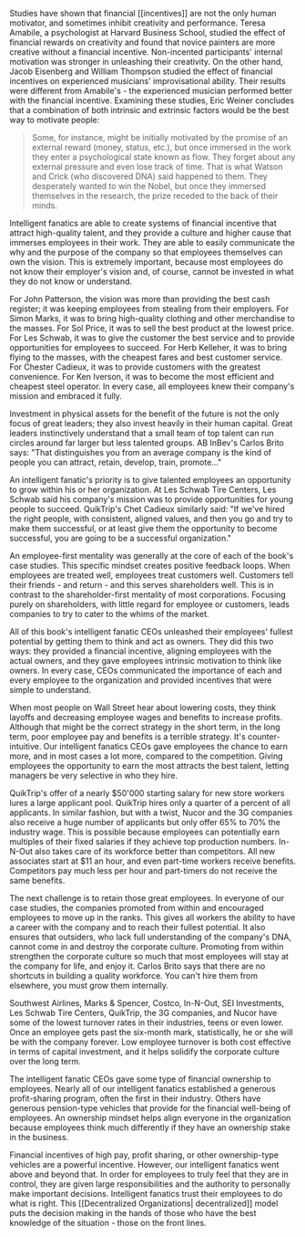 
Studies have shown that financial [[incentives]] are not the only human motivator, and sometimes inhibit creativity and performance. Teresa Amabile, a psychologist at Harvard Business School, studied the effect of financial rewards on creativity and found that novice painters are more creative without a financial incentive. Non-incented participants' internal motivation was stronger in unleashing their creativity. On the other hand, Jacob Eisenberg and William Thompson studied the effect of financial incentives on experienced musicians' improvisational ability. Their results were different from Amabile's - the experienced musician performed better with the financial incentive. Examining these studies, Eric Weiner concludes that a combination of both intrinsic and extrinsic factors would be the best way to motivate people: 

> Some, for instance, might be initially motivated by the promise of an external reward (money, status, etc.), but once immersed in the work they enter a psychological state known as flow. They forget about any external pressure and even lose track of time. That is what Watson and Crick (who discovered DNA) said happened to them. They desperately wanted to win the Nobel, but once they immersed themselves in the research, the prize receded to the back of their minds. 

Intelligent fanatics are able to create systems of financial incentive that attract high-quality talent, and they provide a culture and higher cause that immerses employees in their work. They are able to easily communicate the why and the purpose of the company so that employees themselves can own the vision. This is extremely important, because most employees do not know their employer's vision and, of course, cannot be invested in what they do not know or understand.

For John Patterson, the vision was more than providing the best cash register; it was keeping employees from stealing from their employers. For Simon Marks, it was to bring high-quality clothing and other merchandise to the masses. For Sol Price, it was to sell the best product at the lowest price. For Les Schwab, it was to give the customer the best service and to provide opportunities for employees to succeed. For Herb Kelleher, it was to bring flying to the masses, with the cheapest fares and best customer service. For Chester Cadieux, it was to provide customers with the greatest convenience. For Ken Iverson, it was to become the most efficient and cheapest steel operator. In every case, all employees knew their company's mission and embraced it fully.

Investment in physical assets for the benefit of the future is not the only focus of great leaders; they also invest heavily in their human capital. Great leaders instinctively understand that a small team of top talent can run circles around far larger but less talented groups. AB InBev's Carlos Brito says: "That distinguishes you from an average company is the kind of people you can attract, retain, develop, train, promote..."

An intelligent fanatic's priority is to give talented employees an opportunity to grow within his or her organization. At Les Schwab Tire Centers, Les Schwab said his company's mission was to provide opportunities for young people to succeed. QuikTrip's Chet Cadieux similarly said: "If we've hired the right people, with consistent, aligned values, and then you go and try to make them successful, or at least give them the opportunity to become successful, you are going to be a successful organization."

An employee-first mentality was generally at the core of each of the book's case studies. This specific mindset creates positive feedback loops. When employees are treated well, employees treat customers well. Customers tell their friends - and return - and this serves shareholders well. This is in contrast to the shareholder-first mentality of most corporations. Focusing purely on shareholders, with little regard for employee or customers, leads companies to try to cater to the whims of the market.

All of this book's intelligent fanatic CEOs unleashed their employees' fullest potential by getting them to think and act as owners.  They did this two ways: they provided a financial incentive, aligning employees with the actual owners, and they gave employees intrinsic motivation to think like owners. In every case, CEOs communicated the importance of each and every employee to the organization and provided incentives that were simple to understand. 

When most people on Wall Street hear about lowering costs, they think layoffs and decreasing employee wages and benefits to increase profits. Although that might be the correct strategy in the short term, in the long term, poor employee pay and benefits is a terrible strategy. It's counter-intuitive. Our intelligent fanatics CEOs gave employees the chance to earn more, and in most cases a lot more, compared to the competition. Giving employees the opportunity to earn the most attracts the best talent, letting managers be very selective in who they hire. 

QuikTrip's offer of a nearly $50'000 starting salary for new store workers lures a large applicant pool. QuikTrip hires only a quarter of a percent of all applicants. In similar fashion, but with a twist, Nucor and the 3G companies also receive a huge number of applicants but only offer 65% to 70% the industry wage.  This is possible because employees can potentially earn multiples of their fixed salaries if they achieve top production numbers. In-N-Out also takes care of its workforce better than competitors. All new associates start at $11 an hour, and even part-time workers receive benefits. Competitors pay much less per hour and part-timers do not receive the same benefits. 

The next challenge is to retain those great employees. In everyone of our case studies, the companies promoted from within and encouraged employees to move up in the ranks. This gives all workers the ability to have a career with the company and to reach their fullest potential. It also ensures that outsiders, who lack full understanding of the company's DNA, cannot come in and destroy the corporate culture. Promoting from within strengthen the corporate culture so much that most employees will stay at the company for life, and enjoy it. Carlos Brito says that there are no shortcuts in building a quality workforce. You can't hire them from elsewhere, you must grow them internally.

Southwest Airlines, Marks & Spencer, Costco, In-N-Out, SEI Investments, Les Schwab Tire Centers, QuikTrip, the 3G companies, and Nucor have some of the lowest turnover rates in their industries, teens or even lower. Once an employee gets past the six-month mark, statistically, he or she will be with the company forever. Low employee turnover is both cost effective in terms of capital investment, and it helps solidify the corporate culture over the long term.

The intelligent fanatic CEOs gave some type of financial ownership to employees. Nearly all of our intelligent fanatics established a generous profit-sharing program, often the first in their industry. Others have generous pension-type vehicles that provide for the financial well-being of employees. An ownership mindset helps align everyone in the organization because employees think much differently if they have an ownership stake in the business. 

Financial incentives of high pay, profit sharing, or other ownership-type vehicles are a powerful incentive. However, our intelligent fanatics went above and beyond that. In order for employees to truly feel that they are in control, they are given large responsibilities and the authority to personally make important decisions. Intelligent fanatics trust their employees to do what is right. This [[Decentralized Organizations| decentralized]] model puts the decision making in the hands of those who have the best knowledge of the situation - those on the front lines.
